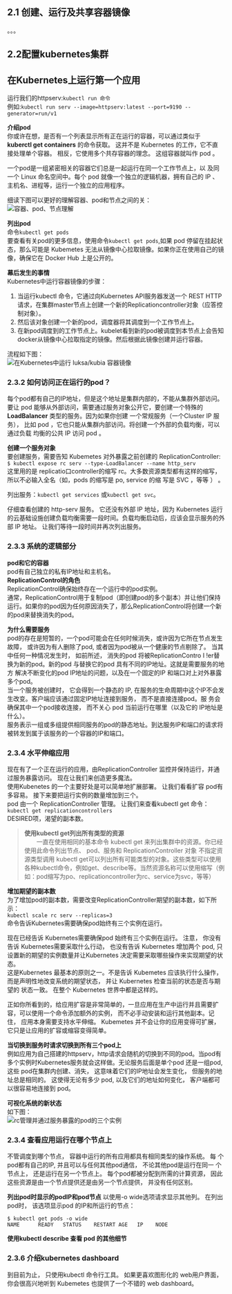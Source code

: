 ## 2.1 创建、运行及共享容器镜像
。。。

## 2.2配置kubernetes集群

## 在Kubernetes上运行第一个应用
运行我们的httpserv:`kubectl run 命令`  
例如:`kubectl run serv --image=httpserv:latest --port=9190 --generator=run/v1`  


**介绍pod**  
你或许在想，是否有一个列表显示所有正在运行的容器，可以通过类似于
**kuberctl  get  containers** 的命令获取。 这并不是 Kubernetes 的工作，它不直
接处理单个容器。 相反，它使用多个共存容器的理念。 这组容器就叫作 pod 。  

一个pod是一组紧密相关的容器它们总是一起运行在同一个工作节点上，以
及同一个 Linux 命名空间中。每个 pod 就像一个独立的逻辑机器，拥有自己的 IP 、
主机名、进程等，运行一个独立的应用程序。  

细读下图可以更好的理解容器、pod和节点之间的关：  
![容器、pod、节点理解](https://haochen233.oss-cn-beijing.aliyuncs.com/%E5%9B%BE%E5%BA%8A/pod.png?Expires=1581921299&OSSAccessKeyId=TMP.hifNroPG9W8uEKU79kRvLjmeJh189enREfgWVwQ9t3TSkGkBnHNwCNEWJreR5owXAKrBWotkZiHE2vTWSDUb431AchcYDHX8ZY3XP2NEMNXdEEMwsbbWAEv97oc82a.tmp&Signature=BqY2x9QA5l9hd6Ia2DzbFXpH70M%3D)  

**列出pod**  
命令`kubectl get pods`  
要查看有关pod的更多信息，使用命令`kubectl get pods`,如果 pod 停留在挂起状态，那么可能是 Kubemetes 无法从镜像中心拉取镜像。如果你正在使用自己的镜像，确保它在 Docker Hub 上是公开的。  

**幕后发生的事情**  
Kubernetes中运行容器镜像的步骤：  
1. 当运行kubectl 命令，它通过向Kubernetes API服务器发送一个 REST HTTP请求，在集群master节点上创建一个新的Replicationcontroller对象（应答控制对象）。  
2. 然后该对象创建一个新的pod，调度器将其调度到一个工作节点上。
3. 在新pod调度到的工作节点上。kubelet看到新的pod被调度到本节点上会告知docker从镜像中心拉取指定的镜像。然后根据此镜像创建并运行容器。  

流程如下图：  
![在Kubernetes中运行 luksa/kubia 容器镜像](https://haochen233.oss-cn-beijing.aliyuncs.com/%E5%9B%BE%E5%BA%8A/%E5%9C%A8Kubernetes%E4%B8%AD%E8%BF%90%E8%A1%8C%E5%AE%B9%E5%99%A8%E9%95%9C%E5%83%8F.png?Expires=1581923980&OSSAccessKeyId=TMP.hifNroPG9W8uEKU79kRvLjmeJh189enREfgWVwQ9t3TSkGkBnHNwCNEWJreR5owXAKrBWotkZiHE2vTWSDUb431AchcYDHX8ZY3XP2NEMNXdEEMwsbbWAEv97oc82a.tmp&Signature=ZjXw71pceBgBei3d6GWpzvj47ck%3D)  

### 2.3.2 如何访问正在运行的pod？  
每个pod都有自己的IP地址，但是这个地址是集群内部的，不能从集群外部访问。要让 pod 能够从外部访问，需要通过服务对象公开它，要创建一个特殊的 **LoadBalancer** 类型的服务。因为如果你创建
一个常规服务（一个Cluster IP 服务）， 比如 pod ，它也只能从集群内部访问。将创建一个外部的负载均衡，可以通过负载
均衡的公共 IP 访问 pod 。  

**创建一个服务对象**  
要创建服务，需要告知 Kubemetes 对外暴露之前创建的 ReplicationController:  `$ kubectl expose rc serv --type-LoadBalancer --name http_serv`  
这里用的是 replicatio口controller的缩写 rc。大多数资源类型都有这样的缩写，所以不必输入全名（如，pods 的缩写是 po, service 的缩
写是 SVC ，等等 ） 。  

列出服务：`kubectl get services` 或`kubectl get svc`。  

仔细查看创建的
http-serv 服务。 它还没有外部 IP 地址，因为 Kubernetes 运行的云基础设施创建负载均衡需要一段时间。负载均衡启动后，应该会显示服务的外部 IP 地址。 让我们等待一段时间并再次列出服务。

### 2.3.3 系统的逻辑部分  

**pod和它的容器**  
pod有自己独立的私有IP地址和主机名。  
**ReplicationControl的角色**  
 ReplicationControl确保始终存在一个运行中的pod实例。  
 通常，ReplicationControl用于复制pod（即创建pod的多个副本）并让他们保持运行。如果你的pod因为任何原因消失了，那么ReplicationControl将创建一个新的pod来替换消失的pod。  

 **为什么需要服务**  
 pod的存在是短暂的，一个pod可能会在任何时候消失，或许因为它所在节点发生故障， 或许因为有人删除了pod, 或者因为pod被从一个健康的节点剔除了。 当其中任何一种情况发生时， 如前所述， 消失的pod 将被ReplicationContro  I  !er替换为新的pod。新的pod 与替换它的pod 具有不同的IP地址。这就是需要服务的地方 解决不断变化的pod IP地址的问题，以及在一个固定的IP 和端口对上对外暴露多个pod。  
 当一个服务被创建时，  它会得到一个静态的 IP, 在服务的生命周期中这个IP不会发生改变。客户端应该通过固定IP地址连接到服务， 而不是直接连接pod。服
务会确保其中一个pod接收连接， 而不关心 pod 当前运行在哪里（以及它的 IP地址是什么）。  
服务表示一组或多组提供相同服务的pod的静态地址。到达服务IP和端口的请求将被转发到属于该服务的一个容器的IP和端口。  

### 2.3.4 水平伸缩应用
现在有了一个正在运行的应用，由ReplicationController 监控并保持运行，并通过服务暴露访问。 现在让我们来创造更多魔法。  
使用Kubenetes 的一个主要好处是可以简单地扩展部署。 让我们看看扩容 pod有多容易。 接下来要把运行实例的数量增加到三个。  
pod 由一个 ReplicationController 管理。 让我们来查看kubectl get 命令：`kubectl get replicationcontrollers`  
DESIRED项，渴望的副本数。
> **使用kubectl get列出所有类型的资源**  
&emsp;&emsp;一直在使用相同的基本命令 kubectl get 来列出集群中的资源。你已经使用此命令列出节点、 pod、服务和 ReplicationController 对象
不指定资源类型调用 kubectl get可以列出所有可能类型的对象。这些类型可以使用各种kubectl命令，例如get、describe等。当然资源名称可以使用缩写（例如：pod缩写为po、replicationcontroller为rc、service为svc，等等）  

**增加期望的副本数**  
为了增加pod的副本数，需要改变ReplicationController期望的副本数，如下所示：  
`kubectl scale rc serv --replicas=3`  
命令告诉Kubernetes需要确保pod始终有三个实例在运行。  

现在已经告诉 Kubernetes需要确保pod 始终有三个实例在运行。 注意， 你没有
告诉 Kubernetes需要采取什么行动， 也没有告诉 Kubernetes 增加两个 pod, 只设置新的期望的实例数量并让Kubernetes 决定需要采取哪些操作来实现期望的状态。  
这是Kubernetes 最基本的原则之一。不是告诉 Kubemetes 应该执行什么操作，而是声明性地改变系统的期望状态， 并让 Kubernetes 检查当前的状态是否与期望的
状态一致。 在整个 Kubernetes 世界中都是这样的。  

正如你所看到的，给应用扩容是非常简单的，一旦应用在生产中运行并且需要扩容，可以使用一个命令添加额外的实例， 而不必手动安装和运行其他副本。记住， 应用本身需要支持水平伸缩。 Kubemetes 并不会让你的应用变得可扩展，
它只是让应用的扩容或缩容变得简单。  

**当切换到服务时请求切换到所有三个pod上**    
例如应用为自己搭建的httpserv，http请求会随机的切换到不同的pod。当pod有多个实例时Kubernetes服务就会这样做。无论服务后面是单个pod 还是一组pod, 这些 pod在集群内创建、消失，
这意味着它们的IP地址会发生变化， 但服务的地址总是相同的。 这使得无论有多少
pod,  以及它们的地址如何变化， 客户端都可以很容易地连接到 pod。  

**可视化系统的新状态**  
如下图：  
![rc管理并通过服务暴露的pod的三个实例](https://haochen233.oss-cn-beijing.aliyuncs.com/%E5%9B%BE%E5%BA%8A/%E7%94%B1%E5%90%8C%E4%B8%80rc%E7%AE%A1%E7%90%86%E5%B9%B6%E9%80%9A%E8%BF%87%E6%9C%8D%E5%8A%A1IP%E5%92%8C%E7%AB%AF%E5%8F%A3%E6%9A%B4%E9%9C%B2%E7%9A%84pod%E7%9A%84%E4%B8%89%E4%B8%AA%E5%AE%9E%E4%BE%8B.png?Expires=1581933582&OSSAccessKeyId=TMP.hhnuns8CjSMmD7ymaQdcar9UvDBMRPeMfqP4w6Atrw8yvnEEshUerZA38qTwd6fe8AbQBeDRstHbMy71QKPLRZmPJ7MLFEweKrmmVwBJyw9L4DaSt7RqMqHaKkJrHM.tmp&Signature=dh%2BLTFXjYHmgjkfj05JoSe2embM%3D)  

### 2.3.4 查看应用运行在哪个节点上
不管调度到哪个节点， 容器中运行的所有应用都具有相同类型的操作系统。 每
个pod都有自己的IP, 并且可以与任何其他pod通信， 不论其他pod是运行在同一
个节点上， 还是运行在另一个节点上。 每个pod都被分配到所需的计算资源， 因此
这些资源是由一个节点提供还是由另一个节点提供， 并没有任何区别。  

**列出pod时显示的podIP和pod节点**
以使用-o wide选项请求显示其他列。 在列出pod时， 该选项显示pod
的IP和所运行的节点：  
```shell
$ kubectl get pods -o wide  
NAME      READY   STATUS    RESTART AGE   IP    NODE
```

**使用kubectl describe 查看 pod 的其他细节**  


### 2.3.6 介绍kubernetes dashboard  
到目前为止， 只使用kubectl 命令行工具。 如果更喜欢图形化的 web用户界面，你会很高兴地听到 Kubemetes 也提供了一个不错的 web dashboard。  
